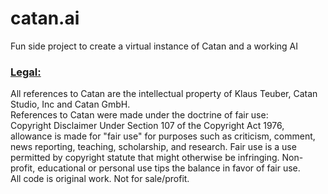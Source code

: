 # catan.ai
Fun side project to create a virtual instance of Catan and a working AI

<h3><u>Legal:</u></h3>
All references to Catan are the intellectual property of Klaus Teuber, Catan Studio, Inc and Catan GmbH. 
<br>
References to Catan were made under the doctrine of fair use:
<br>
Copyright Disclaimer Under Section 107 of the Copyright Act 1976, allowance is made for "fair use" for purposes such as criticism, comment, news reporting, teaching, scholarship, and research. Fair use is a use permitted by copyright statute that might otherwise be infringing. Non-profit, educational or personal use tips the balance in favor of fair use.
<br>
All code is original work. Not for sale/profit.
